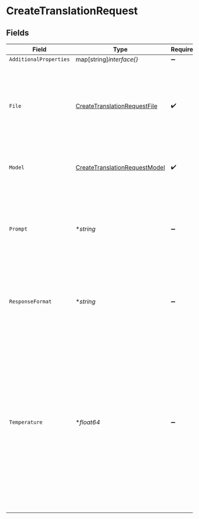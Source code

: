 # CreateTranslationRequest


## Fields

| Field                                                                                                                                                                                                                                                                                                                                                      | Type                                                                                                                                                                                                                                                                                                                                                       | Required                                                                                                                                                                                                                                                                                                                                                   | Description                                                                                                                                                                                                                                                                                                                                                | Example                                                                                                                                                                                                                                                                                                                                                    |
| ---------------------------------------------------------------------------------------------------------------------------------------------------------------------------------------------------------------------------------------------------------------------------------------------------------------------------------------------------------- | ---------------------------------------------------------------------------------------------------------------------------------------------------------------------------------------------------------------------------------------------------------------------------------------------------------------------------------------------------------- | ---------------------------------------------------------------------------------------------------------------------------------------------------------------------------------------------------------------------------------------------------------------------------------------------------------------------------------------------------------- | ---------------------------------------------------------------------------------------------------------------------------------------------------------------------------------------------------------------------------------------------------------------------------------------------------------------------------------------------------------- | ---------------------------------------------------------------------------------------------------------------------------------------------------------------------------------------------------------------------------------------------------------------------------------------------------------------------------------------------------------- |
| `AdditionalProperties`                                                                                                                                                                                                                                                                                                                                     | map[string]*interface{}*                                                                                                                                                                                                                                                                                                                                   | :heavy_minus_sign:                                                                                                                                                                                                                                                                                                                                         | N/A                                                                                                                                                                                                                                                                                                                                                        |                                                                                                                                                                                                                                                                                                                                                            |
| `File`                                                                                                                                                                                                                                                                                                                                                     | [CreateTranslationRequestFile](../../models/shared/createtranslationrequestfile.md)                                                                                                                                                                                                                                                                        | :heavy_check_mark:                                                                                                                                                                                                                                                                                                                                         | The audio file object (not file name) translate, in one of these formats: flac, mp3, mp4, mpeg, mpga, m4a, ogg, wav, or webm.<br/>                                                                                                                                                                                                                         |                                                                                                                                                                                                                                                                                                                                                            |
| `Model`                                                                                                                                                                                                                                                                                                                                                    | [CreateTranslationRequestModel](../../models/shared/createtranslationrequestmodel.md)                                                                                                                                                                                                                                                                      | :heavy_check_mark:                                                                                                                                                                                                                                                                                                                                         | ID of the model to use. Only `whisper-1` is currently available.<br/>                                                                                                                                                                                                                                                                                      | whisper-1                                                                                                                                                                                                                                                                                                                                                  |
| `Prompt`                                                                                                                                                                                                                                                                                                                                                   | **string*                                                                                                                                                                                                                                                                                                                                                  | :heavy_minus_sign:                                                                                                                                                                                                                                                                                                                                         | An optional text to guide the model's style or continue a previous audio segment. The [prompt](/docs/guides/speech-to-text/prompting) should be in English.<br/>                                                                                                                                                                                           |                                                                                                                                                                                                                                                                                                                                                            |
| `ResponseFormat`                                                                                                                                                                                                                                                                                                                                           | **string*                                                                                                                                                                                                                                                                                                                                                  | :heavy_minus_sign:                                                                                                                                                                                                                                                                                                                                         | The format of the transcript output, in one of these options: json, text, srt, verbose_json, or vtt.<br/>                                                                                                                                                                                                                                                  |                                                                                                                                                                                                                                                                                                                                                            |
| `Temperature`                                                                                                                                                                                                                                                                                                                                              | **float64*                                                                                                                                                                                                                                                                                                                                                 | :heavy_minus_sign:                                                                                                                                                                                                                                                                                                                                         | The sampling temperature, between 0 and 1. Higher values like 0.8 will make the output more random, while lower values like 0.2 will make it more focused and deterministic. If set to 0, the model will use [log probability](https://en.wikipedia.org/wiki/Log_probability) to automatically increase the temperature until certain thresholds are hit.<br/> |                                                                                                                                                                                                                                                                                                                                                            |